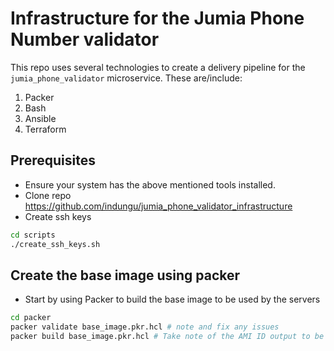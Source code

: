 # Infrastructure for the Jumia Phone Number validator

This repo uses several technologies to create a delivery pipeline for the `jumia_phone_validator` microservice. These are/include:
1. Packer
2. Bash
3. Ansible
4. Terraform

## Prerequisites
* Ensure your system has the above mentioned tools installed.
* Clone repo https://github.com/indungu/jumia_phone_validator_infrastructure
* Create ssh keys 
```bash
cd scripts
./create_ssh_keys.sh
```

## Create the base image using packer
* Start by using Packer to build the base image to be used by the servers
```bash
cd packer
packer validate base_image.pkr.hcl # note and fix any issues
packer build base_image.pkr.hcl # Take note of the AMI ID output to be used with terraform infra
```
